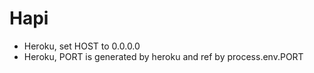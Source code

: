 # Hapi
* Heroku, set HOST to 0.0.0.0
* Heroku, PORT is generated by heroku and ref by process.env.PORT
